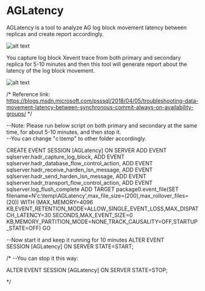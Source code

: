 # AGLatency

AGLatency is a tool to analyze AG log block movement latency between replicas and create report accordingly.

![alt text](https://github.com/suyouquan/AGLatency/blob/master/AGLatency.png)


You capture log block Xevent trace from both primary and secondary replica for 5-10 minutes and then this tool will 
generate report about the latency of the log block movement.

![alt text](https://github.com/suyouquan/AGLatency/blob/master/AGLatencyReport.png)


/*
Reference link:
https://blogs.msdn.microsoft.com/psssql/2018/04/05/troubleshooting-data-movement-latency-between-synchronous-commit-always-on-availability-groups/
*/

--Note: Please run below script on both primary and secondary at the same time, for about 5-10 minutes, and then stop it.
<br>--You can change "c:\temp\" to other folder accordingly.

CREATE EVENT SESSION [AGLatency] ON SERVER 
ADD EVENT sqlserver.hadr_capture_log_block,
ADD EVENT sqlserver.hadr_database_flow_control_action,
ADD EVENT sqlserver.hadr_receive_harden_lsn_message,
ADD EVENT sqlserver.hadr_send_harden_lsn_message,
ADD EVENT sqlserver.hadr_transport_flow_control_action,
ADD EVENT sqlserver.log_flush_complete 
ADD TARGET package0.event_file(SET filename=N'c:\temp\AGLatency',max_file_size=(200),max_rollover_files=(20))
WITH (MAX_MEMORY=4096 KB,EVENT_RETENTION_MODE=ALLOW_SINGLE_EVENT_LOSS,MAX_DISPATCH_LATENCY=30 SECONDS,MAX_EVENT_SIZE=0 KB,MEMORY_PARTITION_MODE=NONE,TRACK_CAUSALITY=OFF,STARTUP_STATE=OFF)
GO




--Now start it and keep it running for 10 minutes
ALTER EVENT SESSION [AGLatency] ON SERVER STATE=START; 

/*
--You can stop it this way:

ALTER EVENT SESSION [AGLatency] ON SERVER STATE=STOP; 

*/
